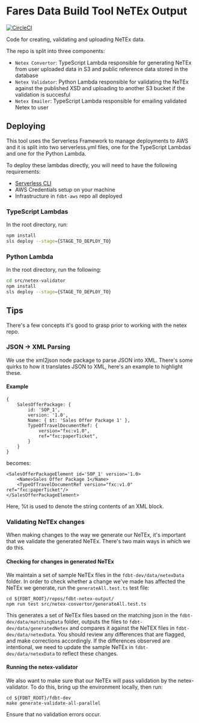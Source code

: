 # Fares Data Build Tool NeTEx Output

[![CircleCI](https://circleci.com/gh/fares-data-build-tool/fdbt-netex-output.svg?style=svg)](https://circleci.com/gh/fares-data-build-tool/fdbt-netex-output)

Code for creating, validating and uploading NeTEx data.

The repo is split into three components:

-   `Netex Convertor`: TypeScript Lambda responsible for generating NeTEx from user uploaded data in S3 and public reference data stored in the database
-   `Netex Validator`: Python Lambda responsible for validating the NeTEx against the published XSD and uploading to another S3 bucket if the validation is succesful
-   `Netex Emailer`: TypeScript Lambda responsible for emailing validated Netex to user

## Deploying

This tool uses the Serverless Framework to manage deployments to AWS and it is split into two serverless.yml files, one for the TypeScript Lambdas and one for the Python Lambda.

To deploy these lambdas directly, you will need to have the following requirements:

-   [Serverless CLI](https://serverless.com/framework/docs/getting-started/)
-   AWS Credentials setup on your machine
-   Infrastructure in `fdbt-aws` repo all deployed

### TypeScript Lambdas

In the root directory, run:

```bash
npm install
sls deploy --stage={STAGE_TO_DEPLOY_TO}
```

### Python Lambda

In the root directory, run the following:

```bash
cd src/netex-validator
npm install
sls deploy --stage={STAGE_TO_DEPLOY_TO}
```

## Tips

There's a few concepts it's good to grasp prior to working with the netex repo.

### JSON -> XML Parsing

We use the xml2json node package to parse JSON into XML. There's some quirks to how it translates JSON to XML, here's an example to highlight these.

#### Example

```
{
    SalesOfferPackage: {
        id: 'SOP_1',
        version: '1.0',
        Name: { $t: 'Sales Offer Package 1' },
        TypeOfTravelDocumentRef: {
            version="fxc:v1.0",
            ref="fxc:paperTicket",
        }
    }
}
```

becomes:

```
<SalesOfferPackageElement id='SOP_1' version='1.0>
    <Name>Sales Offer Package 1</Name>
    <TypeOfTravelDocumentRef version="fxc:v1.0" ref="fxc:paperTicket"/>
</SalesOfferPackageElement>
```

Here, %t is used to denote the string contents of an XML block.

### Validating NeTEx changes

When making changes to the way we generate our NeTEx, it's important that we validate the generated NeTEx. There's two main ways in which we do this.

#### Checking for changes in generated NeTEx

We maintain a set of sample NeTEx files in the `fdbt-dev/data/netexData` folder. In order to check whether a change we've made has affected the NeTEx we generate, run the `generateAll.test.ts` test file:

```
cd ${FDBT_ROOT}/repos/fdbt-netex-output/
npm run test src/netex-convertor/generateAll.test.ts
```

This generates a set of NeTEx files based on the matching json in the `fdbt-dev/data/matchingData` folder, outputs the files to `fdbt-dev/data/generatedNetex` and compares it against the NeTEX files in `fdbt-dev/data/netexData`. You should review any differences that are flagged, and make corrections accordingly. If the differences observed are intentional, we need to update the sample NeTEx in `fdbt-dev/data/netexData` to reflect these changes.

#### Running the netex-validator

We also want to make sure that our NeTEx will pass validation by the netex-validator. To do this, bring up the environment locally, then run:

```
cd ${FDBT_ROOT}/fdbt-dev
make generate-validate-all-parallel
```

Ensure that no validation errors occur.
